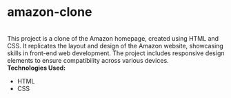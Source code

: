 # amazon-clone
<br>
This project is a clone of the Amazon homepage, created using HTML and CSS. It replicates the layout and design of the Amazon website, showcasing skills in front-end web development. The project includes responsive design elements to ensure compatibility across various devices.
<br>
<b>Technologies Used:</b> 
<ul>
  <li>HTML</li>
  <li>CSS</li>
</ul>
